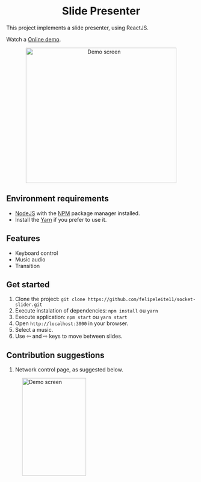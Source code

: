 <h1 align="center">Slide Presenter</h1>

This project implements a slide presenter, using ReactJS.

Watch a [Online demo](https://loving-albattani-d2cf4e.netlify.app/).

<p align="center">
	<img src="https://user-images.githubusercontent.com/54327441/84270917-d11ee000-ab01-11ea-83fe-cf422c8bb46d.png" height="360" width="400" alt="Demo screen" />
</p>


<h2>Environment requirements</h2>

- [NodeJS](https://nodejs.org) with the [NPM](https://www.npmjs.com) package manager installed.
- Install the [Yarn](https://yarnpkg.com) if you prefer to use it.


<h2>Features</h2>

- Keyboard control
- Music audio
- Transition


<h2>Get started</h2>

1. Clone the project: `git clone https://github.com/felipeleite11/socket-slider.git`
2. Execute instalation of dependencies: `npm install` ou `yarn`
3. Execute application: `npm start` ou `yarn start`
4. Open `http://localhost:3000` in your browser.
5. Select a music.
6. Use ⇦ and ⇨ keys to move between slides.


<h2>Contribution suggestions</h2>

1. Network control page, as suggested below.

<img src="https://user-images.githubusercontent.com/54327441/84273116-a8e4b080-ab04-11ea-81e4-3149589ff96c.png" height="260" width="170" alt="Demo screen" style="margin-left: 42px" />
